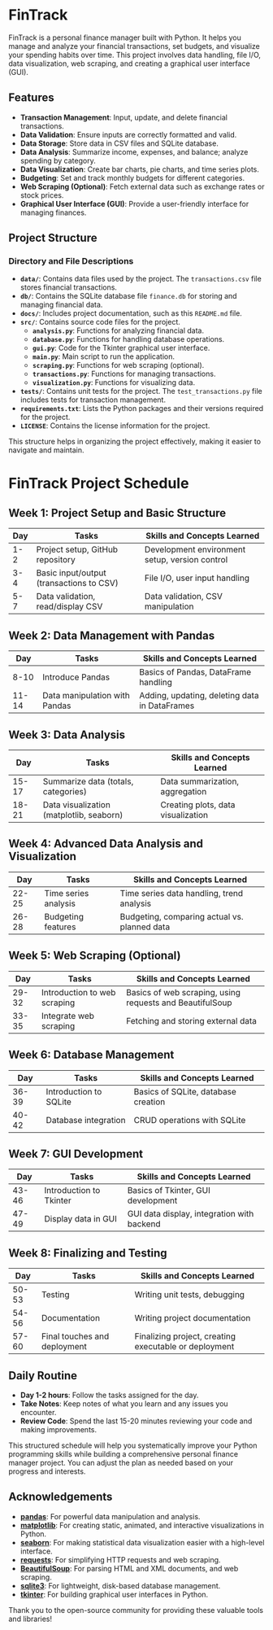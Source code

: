 # FinTrack

FinTrack is a personal finance manager built with Python. It helps you manage and analyze your financial transactions, set budgets, and visualize your spending habits over time. This project involves data handling, file I/O, data visualization, web scraping, and creating a graphical user interface (GUI).

## Features

- **Transaction Management**: Input, update, and delete financial transactions.
- **Data Validation**: Ensure inputs are correctly formatted and valid.
- **Data Storage**: Store data in CSV files and SQLite database.
- **Data Analysis**: Summarize income, expenses, and balance; analyze spending by category.
- **Data Visualization**: Create bar charts, pie charts, and time series plots.
- **Budgeting**: Set and track monthly budgets for different categories.
- **Web Scraping (Optional)**: Fetch external data such as exchange rates or stock prices.
- **Graphical User Interface (GUI)**: Provide a user-friendly interface for managing finances.

## Project Structure


### Directory and File Descriptions

- **`data/`**: Contains data files used by the project. The `transactions.csv` file stores financial transactions.
- **`db/`**: Contains the SQLite database file `finance.db` for storing and managing financial data.
- **`docs/`**: Includes project documentation, such as this `README.md` file.
- **`src/`**: Contains source code files for the project.
  - **`analysis.py`**: Functions for analyzing financial data.
  - **`database.py`**: Functions for handling database operations.
  - **`gui.py`**: Code for the Tkinter graphical user interface.
  - **`main.py`**: Main script to run the application.
  - **`scraping.py`**: Functions for web scraping (optional).
  - **`transactions.py`**: Functions for managing transactions.
  - **`visualization.py`**: Functions for visualizing data.
- **`tests/`**: Contains unit tests for the project. The `test_transactions.py` file includes tests for transaction management.
- **`requirements.txt`**: Lists the Python packages and their versions required for the project.
- **`LICENSE`**: Contains the license information for the project.

This structure helps in organizing the project effectively, making it easier to navigate and maintain.


# FinTrack Project Schedule

## Week 1: Project Setup and Basic Structure
| **Day** | **Tasks** | **Skills and Concepts Learned** |
|---------|-----------|---------------------------------|
| 1-2     | Project setup, GitHub repository            | Development environment setup, version control |
| 3-4     | Basic input/output (transactions to CSV)    | File I/O, user input handling |
| 5-7     | Data validation, read/display CSV           | Data validation, CSV manipulation |

## Week 2: Data Management with Pandas
| **Day** | **Tasks** | **Skills and Concepts Learned** |
|---------|-----------|---------------------------------|
| 8-10    | Introduce Pandas                            | Basics of Pandas, DataFrame handling |
| 11-14   | Data manipulation with Pandas               | Adding, updating, deleting data in DataFrames |

## Week 3: Data Analysis
| **Day** | **Tasks** | **Skills and Concepts Learned** |
|---------|-----------|---------------------------------|
| 15-17   | Summarize data (totals, categories)         | Data summarization, aggregation |
| 18-21   | Data visualization (matplotlib, seaborn)    | Creating plots, data visualization |

## Week 4: Advanced Data Analysis and Visualization
| **Day** | **Tasks** | **Skills and Concepts Learned** |
|---------|-----------|---------------------------------|
| 22-25   | Time series analysis                        | Time series data handling, trend analysis |
| 26-28   | Budgeting features                          | Budgeting, comparing actual vs. planned data |

## Week 5: Web Scraping (Optional)
| **Day** | **Tasks** | **Skills and Concepts Learned** |
|---------|-----------|---------------------------------|
| 29-32   | Introduction to web scraping                | Basics of web scraping, using requests and BeautifulSoup |
| 33-35   | Integrate web scraping                      | Fetching and storing external data |

## Week 6: Database Management
| **Day** | **Tasks** | **Skills and Concepts Learned** |
|---------|-----------|---------------------------------|
| 36-39   | Introduction to SQLite                      | Basics of SQLite, database creation |
| 40-42   | Database integration                        | CRUD operations with SQLite |

## Week 7: GUI Development
| **Day** | **Tasks** | **Skills and Concepts Learned** |
|---------|-----------|---------------------------------|
| 43-46   | Introduction to Tkinter                     | Basics of Tkinter, GUI development |
| 47-49   | Display data in GUI                         | GUI data display, integration with backend |

## Week 8: Finalizing and Testing
| **Day** | **Tasks** | **Skills and Concepts Learned** |
|---------|-----------|---------------------------------|
| 50-53   | Testing                                    | Writing unit tests, debugging |
| 54-56   | Documentation                              | Writing project documentation |
| 57-60   | Final touches and deployment               | Finalizing project, creating executable or deployment |

## Daily Routine
- **Day 1-2 hours**: Follow the tasks assigned for the day.
- **Take Notes**: Keep notes of what you learn and any issues you encounter.
- **Review Code**: Spend the last 15-20 minutes reviewing your code and making improvements.

This structured schedule will help you systematically improve your Python programming skills while building a comprehensive personal finance manager project. You can adjust the plan as needed based on your progress and interests.

## Acknowledgements

- **[pandas](https://pandas.pydata.org/)**: For powerful data manipulation and analysis.
- **[matplotlib](https://matplotlib.org/)**: For creating static, animated, and interactive visualizations in Python.
- **[seaborn](https://seaborn.pydata.org/)**: For making statistical data visualization easier with a high-level interface.
- **[requests](https://requests.readthedocs.io/)**: For simplifying HTTP requests and web scraping.
- **[BeautifulSoup](https://www.crummy.com/software/BeautifulSoup/)**: For parsing HTML and XML documents, and web scraping.
- **[sqlite3](https://docs.python.org/3/library/sqlite3.html)**: For lightweight, disk-based database management.
- **[tkinter](https://docs.python.org/3/library/tkinter.html)**: For building graphical user interfaces in Python.

Thank you to the open-source community for providing these valuable tools and libraries!
